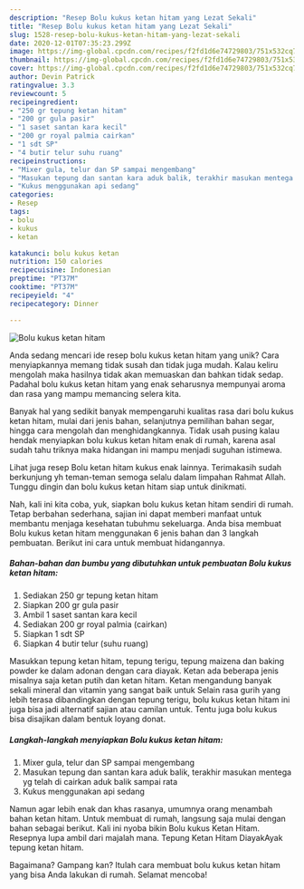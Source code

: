 ```yaml
---
description: "Resep Bolu kukus ketan hitam yang Lezat Sekali"
title: "Resep Bolu kukus ketan hitam yang Lezat Sekali"
slug: 1528-resep-bolu-kukus-ketan-hitam-yang-lezat-sekali
date: 2020-12-01T07:35:23.299Z
image: https://img-global.cpcdn.com/recipes/f2fd1d6e74729803/751x532cq70/bolu-kukus-ketan-hitam-foto-resep-utama.jpg
thumbnail: https://img-global.cpcdn.com/recipes/f2fd1d6e74729803/751x532cq70/bolu-kukus-ketan-hitam-foto-resep-utama.jpg
cover: https://img-global.cpcdn.com/recipes/f2fd1d6e74729803/751x532cq70/bolu-kukus-ketan-hitam-foto-resep-utama.jpg
author: Devin Patrick
ratingvalue: 3.3
reviewcount: 5
recipeingredient:
- "250 gr tepung ketan hitam"
- "200 gr gula pasir"
- "1 saset santan kara kecil"
- "200 gr royal palmia cairkan"
- "1 sdt SP"
- "4 butir telur suhu ruang"
recipeinstructions:
- "Mixer gula, telur dan SP sampai mengembang"
- "Masukan tepung dan santan kara aduk balik, terakhir masukan mentega yg telah di cairkan aduk balik sampai rata"
- "Kukus menggunakan api sedang"
categories:
- Resep
tags:
- bolu
- kukus
- ketan

katakunci: bolu kukus ketan 
nutrition: 150 calories
recipecuisine: Indonesian
preptime: "PT37M"
cooktime: "PT37M"
recipeyield: "4"
recipecategory: Dinner

---
```



![Bolu kukus ketan hitam](https://img-global.cpcdn.com/recipes/f2fd1d6e74729803/751x532cq70/bolu-kukus-ketan-hitam-foto-resep-utama.jpg)

Anda sedang mencari ide resep bolu kukus ketan hitam yang unik? Cara menyiapkannya memang tidak susah dan tidak juga mudah. Kalau keliru mengolah maka hasilnya tidak akan memuaskan dan bahkan tidak sedap. Padahal bolu kukus ketan hitam yang enak seharusnya mempunyai aroma dan rasa yang mampu memancing selera kita.

Banyak hal yang sedikit banyak mempengaruhi kualitas rasa dari bolu kukus ketan hitam, mulai dari jenis bahan, selanjutnya pemilihan bahan segar, hingga cara mengolah dan menghidangkannya. Tidak usah pusing kalau hendak menyiapkan bolu kukus ketan hitam enak di rumah, karena asal sudah tahu triknya maka hidangan ini mampu menjadi suguhan istimewa.

Lihat juga resep Bolu ketan hitam kukus enak lainnya. Terimakasih sudah berkunjung yh teman-teman semoga selalu dalam limpahan Rahmat Allah. Tunggu dingin dan bolu kukus ketan hitam siap untuk dinikmati.


Nah, kali ini kita coba, yuk, siapkan bolu kukus ketan hitam sendiri di rumah. Tetap berbahan sederhana, sajian ini dapat memberi manfaat untuk membantu menjaga kesehatan tubuhmu sekeluarga. Anda bisa membuat Bolu kukus ketan hitam menggunakan 6 jenis bahan dan 3 langkah pembuatan. Berikut ini cara untuk membuat hidangannya.

<!--inarticleads1-->

##### Bahan-bahan dan bumbu yang dibutuhkan untuk pembuatan Bolu kukus ketan hitam:

1. Sediakan 250 gr tepung ketan hitam
1. Siapkan 200 gr gula pasir
1. Ambil 1 saset santan kara kecil
1. Sediakan 200 gr royal palmia (cairkan)
1. Siapkan 1 sdt SP
1. Siapkan 4 butir telur (suhu ruang)


Masukkan tepung ketan hitam, tepung terigu, tepung maizena dan baking powder ke dalam adonan dengan cara diayak. Ketan ada beberapa jenis misalnya saja ketan putih dan ketan hitam. Ketan mengandung banyak sekali mineral dan vitamin yang sangat baik untuk Selain rasa gurih yang lebih terasa dibandingkan dengan tepung terigu, bolu kukus ketan hitam ini juga bisa jadi alternatif sajian atau camilan untuk. Tentu juga bolu kukus bisa disajikan dalam bentuk loyang donat. 

<!--inarticleads2-->

##### Langkah-langkah menyiapkan Bolu kukus ketan hitam:

1. Mixer gula, telur dan SP sampai mengembang
1. Masukan tepung dan santan kara aduk balik, terakhir masukan mentega yg telah di cairkan aduk balik sampai rata
1. Kukus menggunakan api sedang


Namun agar lebih enak dan khas rasanya, umumnya orang menambah bahan ketan hitam. Untuk membuat di rumah, langsung saja mulai dengan bahan sebagai berikut. Kali ini nyoba bikin Bolu kukus Ketan Hitam. Resepnya lupa ambil dari majalah mana. Tepung Ketan Hitam DiayakAyak tepung ketan hitam. 

Bagaimana? Gampang kan? Itulah cara membuat bolu kukus ketan hitam yang bisa Anda lakukan di rumah. Selamat mencoba!
